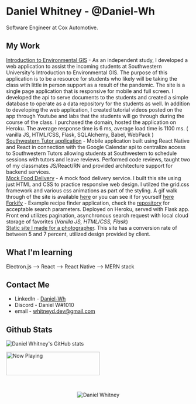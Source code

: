 # Daniel Whitney - @Daniel-Wh

Software Engineer at Cox Automotive. 
<br/>
## My Work
[Introduction to Environmental GIS](https://www.introtogis.com/) - As an independent study, I developed a web application to assist the incoming students at Southwestern University's Introduction to Environmental GIS. The purpose of this application is to be a resource for students who likely will be taking the class with little in person support as a result of the pandemic. The site is a single page application that is  responsive for mobile and full screen. I developed the api to serve documents to the students and created a simple database to operate as a data repository for the students as well. In addition to developing the web application, I created tutorial videos posted on the app through Youtube and labs that the students will go through during the course of the class. I purchased the domain, hosted the application on Heroku. The average response time is 6 ms, average load time is 1100 ms. ( vanilla JS, HTML/CSS, Flask, SQLAlchemy, Babel, WebPack )
<br/>
[Southwestern Tutor application](https://github.com/Southwestern-Higher-Learning/TutorFrontEnd) - Mobile application built using React Native and React in connection with the Google Calendar api to centralize access to Southwestern Tutors allowing students at Southwestern to schedule sessions with tutors and leave reviews. Performed code reviews, taught two of my classmates JS/React/RN and provided architecture support for backend services. 
<br/>
[Mock Food Delivery](https://github.com/Daniel-Wh/MockFoodDelivery) - A mock food delivery service. I built this site using just HTML and CSS to practice responsive web design. I utilzed the grid.css framework and various css animations as part of the styling. A gif walk through of the site is available [here](https://github.com/Daniel-Wh/MockFoodDelivery) or you can see it for yourself [here](https://silly-swirles-52319c.netlify.app/)
<br/>
[Forkify](https://github.com/Daniel-Wh/Forkify-Production) - Example recipe finder application, check the [repository](https://github.com/Daniel-Wh/Forkify-Production) for acceptable search parameters. Deployed on Heroku, served with Flask app. Front end utilizes pagination, asynchronous search request with local cloud storage of favorites (_Vanilla JS, HTML/CSS, Flask_)
<br/>
[Static site I made for a photographer](https://www.kcatxphotos.com). This site has a conversion rate of between 5 and 7 percent, utilized design provided by client.

## What I'm learning

Electron.js --> React --> React Native --> MERN stack

## Contact Me

- LinkedIn - [Daniel-Wh](https://www.linkedin.com/in/daniel-whitney-04a040139/)
- Discord - Daniel W#1010
- email - whitneyd.dev@gmail.com

## Github Stats

![Daniel Whitney's GitHub stats](https://github-readme-stats.vercel.app/api?username=daniel-wh&show_icons=true&theme=dark)


<img src="https://steam-status-img.vercel.app/currently-playing?username=xavriel424" width="256" height="64" 
    alt="Now Playing">


<br/>
<p align="center"> <img src="https://komarev.com/ghpvc/?username=daniel-Wh" alt="Daniel Whitney" /> </p>
<!--
**Daniel-Wh/Daniel-WH** is a ✨ _special_ ✨ repository because its `README.md` (this file) appears on your GitHub profile.

Here are some ideas to get you started:

- 🔭 I’m currently working on ...
- 🌱 I’m currently learning ...
- 👯 I’m looking to collaborate on ...
- 🤔 I’m looking for help with ...
- 💬 Ask me about ...
- 📫 How to reach me: ...
- 😄 Pronouns: ...
- ⚡ Fun fact: ...
-->
